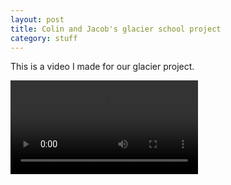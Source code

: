 ```yaml
---
layout: post
title: Colin and Jacob's glacier school project
category: stuff
---
```


This is a video I made for our glacier project.

<video src="/files/colinization/glacierproject.ogv" controls>